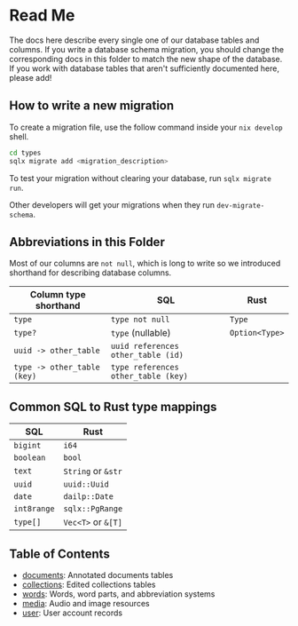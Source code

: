 # Read Me

The docs here describe every single one of our database tables and columns.
If you write a database schema migration, you should change the corresponding docs in this folder to match the new shape of the database.
If you work with database tables that aren't sufficiently documented here, please add!

## How to write a new migration

To create a migration file, use the follow command inside your `nix develop` shell.

```zsh
cd types
sqlx migrate add <migration_description>
```

To test your migration without clearing your database, run `sqlx migrate run`.

Other developers will get your migrations when they run `dev-migrate-schema`.

## Abbreviations in this Folder

Most of our columns are `not null`, which is long to write so we introduced shorthand for describing database columns.

| Column type shorthand       | SQL                                 | Rust           |
| --------------------------- | ----------------------------------- | -------------- |
| `type`                      | `type not null`                     | `Type`         |
| `type?`                     | `type` (nullable)                   | `Option<Type>` |
| `uuid -> other_table`       | `uuid references other_table (id)`  |                |
| `type -> other_table (key)` | `type references other_table (key)` |                |

## Common SQL to Rust type mappings

| SQL         | Rust               |
| ----------- | ------------------ |
| `bigint`    | `i64`              |
| `boolean`   | `bool`             |
| `text`      | `String` or `&str` |
| `uuid`      | `uuid::Uuid`       |
| `date`      | `dailp::Date`      |
| `int8range` | `sqlx::PgRange`    |
| `type[]`    | `Vec<T>` or `&[T]` |

## Table of Contents

- [documents](./documents.md): Annotated documents tables
- [collections](./collections.md): Edited collections tables
- [words](./words.md): Words, word parts, and abbreviation systems
- [media](./media.md): Audio and image resources
- [user](./user.md): User account records
